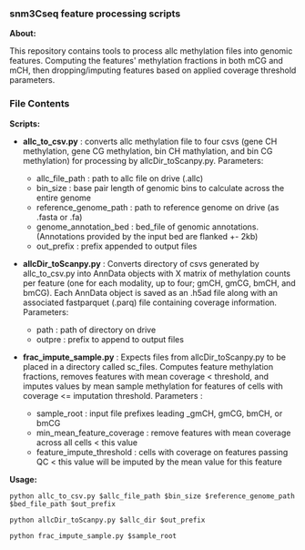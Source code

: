 ### snm3Cseq feature processing scripts

**About:**

This repository contains tools to process allc methylation files into genomic features. Computing the features' methylation fractions in both mCG and mCH, then dropping/imputing features based on applied coverage threshold parameters. 
### File Contents

**Scripts:** 
* **allc_to_csv.py** : converts allc methylation file to four csvs (gene CH methylation, gene CG methylation, bin CH mathylation, and bin CG methylation) for processing by allcDir_toScanpy.py. 
	Parameters:
	* allc_file_path : path to allc file on drive (.allc)
	* bin_size : base pair length of genomic bins to calculate across the entire genome
	* reference_genome_path : path to reference genome on drive (as .fasta or .fa)
	* genome_annotation_bed : bed_file of genomic annotations. (Annotations provided by the input bed are flanked +- 2kb)
	* out_prefix : prefix appended to output files
	
* **allcDir_toScanpy.py** : Converts directory of csvs generated by allc_to_csv.py into AnnData objects with X matrix of methylation counts per feature (one for each modality, up to four; gmCH, gmCG, bmCH, and bmCG). Each AnnData object is saved as an .h5ad file along with an associated fastparquet (.parq) file containing coverage information.
	Parameters: 
	* path : path of directory on drive
	* outpre : prefix to append to output files

* **frac_impute_sample.py** : Expects files from allcDir_toScanpy.py to be placed in a directory called sc_files. Computes feature methylation fractions, removes features with mean coverage < threshold, and imputes values by mean sample methylation for features of cells with coverage <= imputation threshold.
	Parameters : 
	* sample_root : input file prefixes leading _gmCH, gmCG, bmCH, or bmCG
	* min_mean_feature_coverage : remove features with mean coverage across all cells < this value
	* feature_impute_threshold : cells with coverage on features passing QC < this value will be imputed by the mean value for this feature

**Usage:**

```
python allc_to_csv.py $allc_file_path $bin_size $reference_genome_path $bed_file_path $out_prefix

python allcDir_toScanpy.py $allc_dir $out_prefix

python frac_impute_sample.py $sample_root
```
